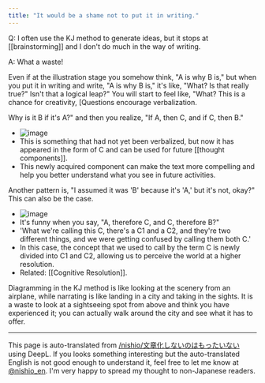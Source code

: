 ```yaml
---
title: "It would be a shame not to put it in writing."
---
```


Q: I often use the KJ method to generate ideas, but it stops at [[brainstorming]] and I don't do much in the way of writing.

A: What a waste!

Even if at the illustration stage you somehow think, "A is why B is," but when you put it in writing and write, "A is why B is," it's like, "What? Is that really true?" Isn't that a logical leap?" You will start to feel like, "What? This is a chance for creativity, [Questions encourage verbalization.

Why is it B if it's A?" and then you realize, "If A, then C, and if C, then B."
- ![image](https://gyazo.com/5b61a97cecf017b4aac1d465c070d7ed/thumb/1000)
- This is something that had not yet been verbalized, but now it has appeared in the form of C and can be used for future [[thought components]].
- This newly acquired component can make the text more compelling and help you better understand what you see in future activities.


Another pattern is, "I assumed it was 'B' because it's 'A,' but it's not, okay?" This can also be the case.
- ![image](https://gyazo.com/dac3e295d6446020c9c7d3c812128ece/thumb/1000)
- It's funny when you say, "A, therefore C, and C, therefore B?"
- 'What we're calling this C, there's a C1 and a C2, and they're two different things, and we were getting confused by calling them both C.'
- In this case, the concept that we used to call by the term C is newly divided into C1 and C2, allowing us to perceive the world at a higher resolution.
- Related: [[Cognitive Resolution]].

Diagramming in the KJ method is like looking at the scenery from an airplane, while narrating is like landing in a city and taking in the sights. It is a waste to look at a sightseeing spot from above and think you have experienced it; you can actually walk around the city and see what it has to offer.

---
This page is auto-translated from [/nishio/文章化しないのはもったいない](https://scrapbox.io/nishio/文章化しないのはもったいない) using DeepL. If you looks something interesting but the auto-translated English is not good enough to understand it, feel free to let me know at [@nishio_en](https://twitter.com/nishio_en). I'm very happy to spread my thought to non-Japanese readers.